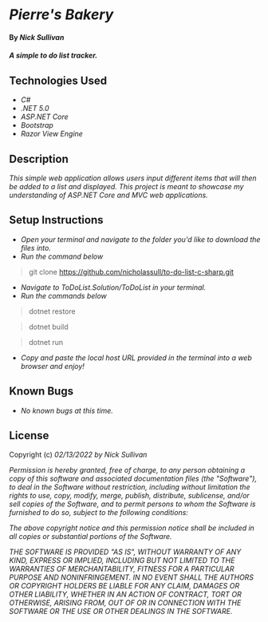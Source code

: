 <!-- Change to Project Name -->
# _Pierre's Bakery_

#### By _**Nick Sullivan**_

#### _A simple to do list tracker._

## Technologies Used

* _C#_
* _.NET 5.0_
* _ASP.NET Core_
* _Bootstrap_
* _Razor View Engine_

## Description

_This simple web application allows users input different items that will then be added to a list and displayed. This project is meant to showcase my understanding of ASP.NET Core and MVC web applications._

## Setup Instructions

* _Open your terminal and navigate to the folder you'd like to download the files into._
* _Run the command below_
> git clone https://github.com/nicholassull/to-do-list-c-sharp.git
* _Navigate to ToDoList.Solution/ToDoList in your terminal._
* _Run the commands below_
>dotnet restore

>dotnet build

>dotnet run
* _Copy and paste the local host URL provided in the terminal into a web browser and enjoy!_

## Known Bugs

* _No known bugs at this time._

## License

Copyright (c) _02/13/2022_ _by Nick Sullivan_


_Permission is hereby granted, free of charge, to any person obtaining a copy of this software and associated documentation files (the "Software"), to deal in the Software without restriction, including without limitation the rights to use, copy, modify, merge, publish, distribute, sublicense, and/or sell copies of the Software, and to permit persons to whom the Software is furnished to do so, subject to the following conditions:_

_The above copyright notice and this permission notice shall be included in all copies or substantial portions of the Software._

_THE SOFTWARE IS PROVIDED "AS IS", WITHOUT WARRANTY OF ANY KIND, EXPRESS OR IMPLIED, INCLUDING BUT NOT LIMITED TO THE WARRANTIES OF MERCHANTABILITY, FITNESS FOR A PARTICULAR PURPOSE AND NONINFRINGEMENT. IN NO EVENT SHALL THE AUTHORS OR COPYRIGHT HOLDERS BE LIABLE FOR ANY CLAIM, DAMAGES OR OTHER LIABILITY, WHETHER IN AN ACTION OF CONTRACT, TORT OR OTHERWISE, ARISING FROM, OUT OF OR IN CONNECTION WITH THE SOFTWARE OR THE USE OR OTHER DEALINGS IN THE SOFTWARE._